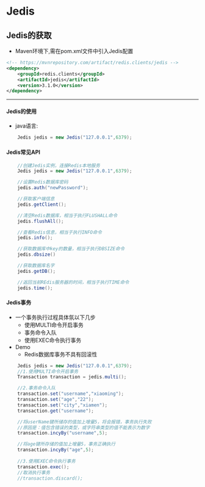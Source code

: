 Jedis
===
## Jedis的获取
- Maven环境下,需在pom.xml文件中引入Jedis配置
````xml
<!-- https://mvnrepository.com/artifact/redis.clients/jedis -->
<dependency>
    <groupId>redis.clients</groupId>
    <artifactId>jedis</artifactId>
    <version>3.1.0</version>
</dependency>
````
---
#### Jedis的使用

- java语言:
```java
    Jedis jedis = new Jedis("127.0.0.1",6379);
```
#### Jedis常见API

```java
    //创建Jedis实例，连接Redis本地服务
    Jedis jedis = new Jedis("127.0.0.1",6379);

    //设置Redis数据库密码
    jedis.auth("newPassword");

    //获取客户端信息
    jedis.getClient();

    //清空Redis数据库，相当于执行FLUSHALL命令
    jedis.flushAll();

    //查看Redis信息，相当于执行INFO命令
    jedis.info();

    //获取数据库中key的数量，相当于执行DBSIZE命令
    jedis.dbsize()

    //获取数据库名字
    jedis.getDB();

    //返回当前REdis服务器的时间，相当于执行TIME命令
    jedis.time();
```
#### Jedis事务
* 一个事务执行过程具体氛以下几步
    * 使用MULTI命令开启事务
    * 事务命令入队
    * 使用EXEC命令执行事务
* Demo
    * Redis数据库事务不具有回滚性
```java
    Jedis jedis = new Jedis("127.0.0.1",6379);
    //1.使用MULTI命令开启事务 
    Transaction transaction = jedis.multi();

    //2.事务命令入队
    transaction.set("username","xiaoming");
    transaction.set("age","22");
    transaction.set("city","xiamen");
    transaction.get("username");

    //将userName键所储存的值加上增量5，将会报错，事务执行失败
    //原因是：值包含错误的类型，或字符串类型的值不能表示为数字
    transaction.incyBy("username",5);

    //将age键所存储的值加上增量5，事务正确执行
    transaction.incyBy("age",5);
    
    //3.使用EXEC命令执行事务
    transaction.exec();
    //取消执行事务
    //transaction.discard();
```  

